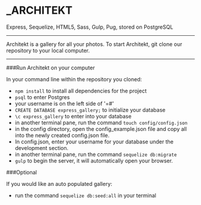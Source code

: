 _ARCHITEKT
===============

Express, Sequelize, HTML5, Sass, Gulp, Pug, stored on PostgreSQL

---

Architekt is a gallery for all your photos. To start Architekt, git clone our repository to your local computer.

---

###Run Architekt on your computer

In your command line within the repository you cloned:
- `npm install` to install all dependencies for the project
- `psql` to enter Postgres
- your username is on the left side of '=#'
- `CREATE DATABASE express_gallery;` to initialize your database
- `\c express_gallery` to enter into your database
- in another terminal pane, run the command `touch config/config.json`
- in the config directory, open the config_example.json file and copy all into the newly created config.json file.
- In config.json, enter your username for your database under the development section.
- in another terminal pane, run the command `sequelize db:migrate`
- `gulp` to begin the server, it will automatically open your browser.

###Optional

If you would like an auto populated gallery:
- run the command `sequelize db:seed:all` in your terminal